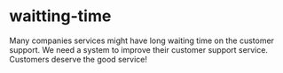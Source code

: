 # waitting-time

Many companies services might have long waiting time on the customer support.
We need a system to improve their customer support service.
Customers deserve the good service!
